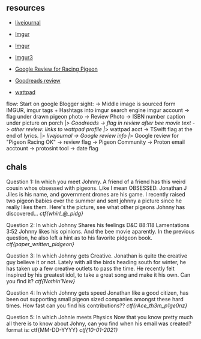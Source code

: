 ## resources


* [livejournal](https://pigeonjohnnyj.livejournal.com/354.html)
* [Imgur](https://imgur.com/gallery/kmC8fWC)
* [Imgur](https://imgur.com/gallery/zqPg6ky)
* [Imgur3](https://imgur.com/gallery/K3MALFX)

* [Google Review for Racing Pigeon](https://goo.gl/maps/JYt4syCQLoUS6PMv8)
* [Goodreads review](https://www.goodreads.com/book/show/6086651-the-fugitive-pidgeon#other_reviews) 
* [wattpad](https://www.wattpad.com/1158332513-the-pigeonnnnnn-untitled-part-1)

flow:
 Start on google Blogger sight:
 -> Middle image is sourced form IMGUR, imgur tags + Hashtags into imgur search engine
     imgur  account -> flag under drawn pigeon photo
            -> Review Photo
            -> ISBN number caption under picture on porch
                |_> Goodreads -> flag in review after bee movie text
                              -> other review: links to wattpad profile
                                |_> wattpad acct -> TSwift flag at the end of lyrics. 
                                        |_> livejournal -> Google review info
                                                                        |_> Google review for "Pigeon Racing OK" -> review flag
                                                         -> Pigeon Community
                                                            -> Proton email acctount 
                                                                -> protosint tool
                                                                    -> date flag



## chals

Question 1: In which you meet Johnny.
    A friend of a friend has this weird cousin whos obsessed with pigeons. Like I mean OBSESSED. Jonathan J Jiles is his name, and government drones are his game. I recently raised two pigeon babies over the summer and sent johnny a picture since he really likes them. Here's the picture, see what other pigeons Johnny has discovered...
*ctf{whirl_@_pidg}*

Question 2: In which Johnny Shares his feelings
    D&C 88:118 
    Lamentations 3:52
    Johnny likes his opinions. And the bee movie aparently. In the previous question, he also left a hint as to his favorite pidgeon book. 
*ctf{paper_written_pidgeon}* 


Question 3: In which Johnny gets Creative.
    Jonathan is quite the creative guy believe it or not. Lately with all the birds heading south for winter, he has taken up a few creative outlets to pass the time. He recently felt inspired by his greatest idol, to take a great song and make it his own. Can you find it?
*ctf{Nothin'New}*

Question 4: In which Johnny gets speed
    Jonathan like a good citizen, has been out supporting small pigeon sized companies amongst these hard times. How fast can you find his contributions??
*ctf{rAce_th3m_p1ge0nz}*

Question 5: In which Johnie meets Physics
    Now that you know pretty much all there is to know about Johny, can you find when his email was created?
    format is: ctf{MM-DD-YYYY}
*ctf{10-01-2021}*
